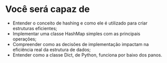 # Você será capaz de

- Entender o conceito de hashing e como ele é utilizado para criar estruturas eficientes;
- Implementar uma classe HashMap simples com as principais operações;
- Compreender como as decisões de implementação impactam na eficiência real da estrutura de dados;
- Entender como a classe Dict, de Python, funciona por baixo dos panos.
